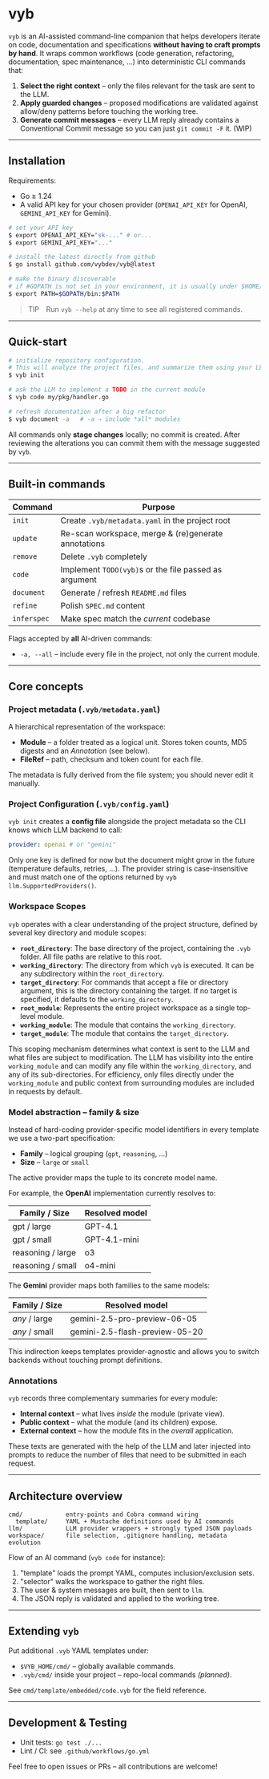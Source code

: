 # vyb

`vyb` is an AI-assisted command-line companion that helps developers
iterate on code, documentation and specifications **without having to
craft prompts by hand**.  It wraps common workflows (code generation,
refactoring, documentation, spec maintenance, …) into deterministic CLI
commands that:

1. **Select the right context** – only the files relevant for the task
   are sent to the LLM.
2. **Apply guarded changes** – proposed modifications are validated
   against allow/deny patterns before touching the working tree.
3. **Generate commit messages** – every LLM reply already contains a
   Conventional Commit message so you can just `git commit -F` it.  (WIP)

---

## Installation

Requirements:

* Go ≥ 1.24
* A valid API key for your chosen provider (`OPENAI_API_KEY` for OpenAI,
  `GEMINI_API_KEY` for Gemini).

```bash
# set your API key
$ export OPENAI_API_KEY="sk-..." # or...
$ export GEMINI_API_KEY="..."

# install the latest directly from github
$ go install github.com/vybdev/vyb@latest

# make the binary discoverable
# if #GOPATH is not set in your environment, it is usually under $HOME/go
$ export PATH=$GOPATH/bin:$PATH
```

> TIP Run `vyb --help` at any time to see all registered commands.

---

## Quick-start

```bash
# initialize repository configuration. 
# This will analyze the project files, and summarize them using your LLM provider of choice.
$ vyb init

# ask the LLM to implement a TODO in the current module
$ vyb code my/pkg/handler.go

# refresh documentation after a big refactor
$ vyb document -a   # -a ⇒ include *all* modules
```

All commands only **stage changes** locally; no commit is created.  After
reviewing the alterations you can commit them with the message suggested
by `vyb`.

---

## Built-in commands

| Command        | Purpose                                                    |
|----------------|------------------------------------------------------------|
| `init`         | Create `.vyb/metadata.yaml` in the project root            |
| `update`       | Re-scan workspace, merge & (re)generate annotations        |
| `remove`       | Delete `.vyb` completely                                   |
| `code`         | Implement `TODO(vyb)`s or the file passed as argument      |
| `document`     | Generate / refresh `README.md` files                       |
| `refine`       | Polish `SPEC.md` content                                   |
| `inferspec`    | Make spec match the *current* codebase                     |

Flags accepted by **all** AI-driven commands:

* `-a, --all` – include every file in the project, not only the current
  module.

---

## Core concepts

### Project metadata (`.vyb/metadata.yaml`)

A hierarchical representation of the workspace:

* **Module** – a folder treated as a logical unit.  Stores token counts,
  MD5 digests and an *Annotation* (see below).
* **FileRef** – path, checksum and token count for each file.

The metadata is fully derived from the file system; you should never
edit it manually.


### Project Configuration (`.vyb/config.yaml`)

`vyb init` creates a **config file** alongside the project metadata so the
CLI knows which LLM backend to call:

```yaml
provider: openai # or "gemini"
```

Only one key is defined for now but the document might grow in the future
(temperature defaults, retries, …).  The provider string is case-insensitive
and must match one of the options returned by `vyb llm.SupportedProviders()`.

### Workspace Scopes

`vyb` operates with a clear understanding of the project structure, defined
by several key directory and module scopes:

*   **`root_directory`**: The base directory of the project, containing the
    `.vyb` folder. All file paths are relative to this root.
*   **`working_directory`**: The directory from which `vyb` is executed. It
    can be any subdirectory within the `root_directory`.
*   **`target_directory`**: For commands that accept a file or directory
    argument, this is the directory containing the target. If no target is
    specified, it defaults to the `working_directory`.
*   **`root_module`**: Represents the entire project workspace as a single
    top-level module.
*   **`working_module`**: The module that contains the `working_directory`.
*   **`target_module`**: The module that contains the `target_directory`.

This scoping mechanism determines what context is sent to the LLM and what
files are subject to modification. The LLM has visibility into the entire
`working_module` and can modify any file within the `working_directory`, 
and any of its sub-directories.
For efficiency, only files directly under the `working_module` and public context
from surrounding modules are included in requests by default.

### Model abstraction – family & size

Instead of hard-coding provider-specific model identifiers in every template
we use a two-part specification:

* **Family** – logical grouping (`gpt`, `reasoning`, …)
* **Size**   – `large` or `small`

The active provider maps the tuple to its concrete model name.

For example, the **OpenAI** implementation currently resolves to:

| Family / Size | Resolved model |
|---------------|----------------|
| gpt   / large | GPT-4.1        |
| gpt   / small | GPT-4.1-mini   |
| reasoning / large | o3         |
| reasoning / small | o4-mini    |

The **Gemini** provider maps both families to the same models:

| Family / Size | Resolved model                 |
|---------------|--------------------------------|
| *any* / large | gemini-2.5-pro-preview-06-05   |
| *any* / small | gemini-2.5-flash-preview-05-20 |

This indirection keeps templates provider-agnostic and allows you to switch
backends without touching prompt definitions.

### Annotations

`vyb` records three complementary summaries for every module:

* **Internal context** – what lives *inside* the module (private view).
* **Public context** – what the module (and its children) expose.
* **External context** – how the module fits in the *overall* application.

These texts are generated with the help of the LLM and later injected
into prompts to reduce the number of files that need to be submitted in each request.

---

## Architecture overview

```
cmd/            entry-points and Cobra command wiring
  template/     YAML + Mustache definitions used by AI commands
llm/            LLM provider wrappers + strongly typed JSON payloads
workspace/      file selection, .gitignore handling, metadata evolution
```

Flow of an AI command (`vyb code` for instance):

1. "template" loads the prompt YAML, computes inclusion/exclusion sets.
2. "selector" walks the workspace to gather the right files.
3. The user & system messages are built, then sent to `llm`.
4. The JSON reply is validated and applied to the working tree.

---

## Extending `vyb`

Put additional `.vyb` YAML templates under:

* `$VYB_HOME/cmd/` – globally available commands.
* `.vyb/cmd/` inside your project – repo-local commands *(planned)*.

See `cmd/template/embedded/code.vyb` for the field reference.

---

## Development & Testing

* Unit tests: `go test ./...`
* Lint / CI:   see `.github/workflows/go.yml`

Feel free to open issues or PRs – all contributions are welcome!
